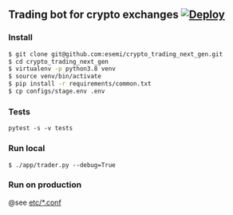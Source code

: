 Trading bot for crypto exchanges [![Deploy](https://github.com/esemi/crypto_trading_next_gen/actions/workflows/deployment.yml/badge.svg?branch=master)](https://github.com/esemi/crypto_trading_next_gen/actions/workflows/deployment.yml)
---

### Install

```sh
$ git clone git@github.com:esemi/crypto_trading_next_gen.git
$ cd crypto_trading_next_gen
$ virtualenv -p python3.8 venv
$ source venv/bin/activate
$ pip install -r requirements/common.txt 
$ cp configs/stage.env .env
```

### Tests
```
pytest -s -v tests
```


### Run local
```
$ ./app/trader.py --debug=True
```


### Run on production
@see [etc/*.conf](https://github.com/esemi/crypto_trading_next_gen/blob/master/etc/)

